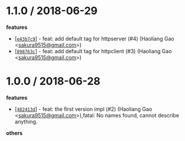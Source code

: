 
1.1.0 / 2018-06-29
==================

**features**
  * [[`e43b7c9`](http://github.com/eggjs/egg-opentracing/commit/e43b7c97b3d8f12ef36d34aa6c997c19ec55d347)] - feat: add default tag for httpserver (#4) (Haoliang Gao <<sakura9515@gmail.com>>)
  * [[`898763c`](http://github.com/eggjs/egg-opentracing/commit/898763c6a32abaab36277cd293515d2982b5fa5b)] - feat: add default tag for httpclient (#3) (Haoliang Gao <<sakura9515@gmail.com>>)

1.0.0 / 2018-06-28
==================

**features**
  * [[`482413d`](http://github.com/eggjs/egg-opentracing/commit/482413db5493584f4c724941784c8993ba31d88a)] - feat: the first version impl  (#2) (Haoliang Gao <<sakura9515@gmail.com>>),fatal: No names found, cannot describe anything.

**others**

